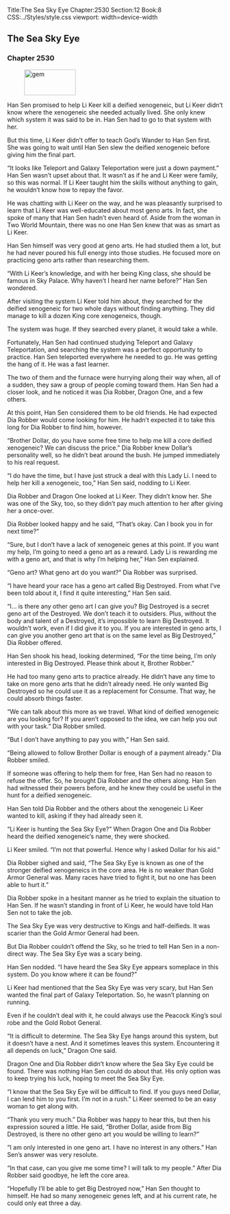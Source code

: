Title:The Sea Sky Eye 
Chapter:2530 
Section:12 
Book:8 
CSS:../Styles/style.css 
viewport: width=device-width
  
## The Sea Sky Eye
### Chapter 2530
  
<figure>
	<img src="../Images/gem.gif" alt="gem" id="gem" width="120" height="60" />
</figure>
  

  
Han Sen promised to help Li Keer kill a deified xenogeneic, but Li Keer didn’t know where the xenogeneic she needed actually lived. She only knew which system it was said to be in. Han Sen had to go to that system with her.

But this time, Li Keer didn’t offer to teach God’s Wander to Han Sen first. She was going to wait until Han Sen slew the deified xenogeneic before giving him the final part.

“It looks like Teleport and Galaxy Teleportation were just a down payment.” Han Sen wasn’t upset about that. It wasn’t as if he and Li Keer were family, so this was normal. If Li Keer taught him the skills without anything to gain, he wouldn’t know how to repay the favor.

He was chatting with Li Keer on the way, and he was pleasantly surprised to learn that Li Keer was well-educated about most geno arts. In fact, she spoke of many that Han Sen hadn’t even heard of. Aside from the woman in Two World Mountain, there was no one Han Sen knew that was as smart as Li Keer.

Han Sen himself was very good at geno arts. He had studied them a lot, but he had never poured his full energy into those studies. He focused more on practicing geno arts rather than researching them.

“With Li Keer’s knowledge, and with her being King class, she should be famous in Sky Palace. Why haven’t I heard her name before?” Han Sen wondered.

After visiting the system Li Keer told him about, they searched for the deified xenogeneic for two whole days without finding anything. They did manage to kill a dozen King core xenogeneics, though.

The system was huge. If they searched every planet, it would take a while.

Fortunately, Han Sen had continued studying Teleport and Galaxy Teleportation, and searching the system was a perfect opportunity to practice. Han Sen teleported everywhere he needed to go. He was getting the hang of it. He was a fast learner.

The two of them and the furnace were hurrying along their way when, all of a sudden, they saw a group of people coming toward them. Han Sen had a closer look, and he noticed it was Dia Robber, Dragon One, and a few others.

At this point, Han Sen considered them to be old friends. He had expected Dia Robber would come looking for him. He hadn’t expected it to take this long for Dia Robber to find him, however.

“Brother Dollar, do you have some free time to help me kill a core deified xenogeneic? We can discuss the price.” Dia Robber knew Dollar’s personality well, so he didn’t beat around the bush. He jumped immediately to his real request.

“I do have the time, but I have just struck a deal with this Lady Li. I need to help her kill a xenogeneic, too,” Han Sen said, nodding to Li Keer.

Dia Robber and Dragon One looked at Li Keer. They didn’t know her. She was one of the Sky, too, so they didn’t pay much attention to her after giving her a once-over.

Dia Robber looked happy and he said, “That’s okay. Can I book you in for next time?”

“Sure, but I don’t have a lack of xenogeneic genes at this point. If you want my help, I’m going to need a geno art as a reward. Lady Li is rewarding me with a geno art, and that is why I’m helping her,” Han Sen explained.

“Geno art? What geno art do you want?” Dia Robber was surprised.

“I have heard your race has a geno art called Big Destroyed. From what I’ve been told about it, I find it quite interesting,” Han Sen said.

“I… is there any other geno art I can give you? Big Destroyed is a secret geno art of the Destroyed. We don’t teach it to outsiders. Plus, without the body and talent of a Destroyed, it’s impossible to learn Big Destroyed. It wouldn’t work, even if I did give it to you. If you are interested in geno arts, I can give you another geno art that is on the same level as Big Destroyed,” Dia Robber offered.

Han Sen shook his head, looking determined, “For the time being, I’m only interested in Big Destroyed. Please think about it, Brother Robber.”

He had too many geno arts to practice already. He didn’t have any time to take on more geno arts that he didn’t already need. He only wanted Big Destroyed so he could use it as a replacement for Consume. That way, he could absorb things faster.

“We can talk about this more as we travel. What kind of deified xenogeneic are you looking for? If you aren’t opposed to the idea, we can help you out with your task.” Dia Robber smiled.

“But I don’t have anything to pay you with,” Han Sen said.

“Being allowed to follow Brother Dollar is enough of a payment already.” Dia Robber smiled.

If someone was offering to help them for free, Han Sen had no reason to refuse the offer. So, he brought Dia Robber and the others along. Han Sen had witnessed their powers before, and he knew they could be useful in the hunt for a deified xenogeneic.

Han Sen told Dia Robber and the others about the xenogeneic Li Keer wanted to kill, asking if they had already seen it.

“Li Keer is hunting the Sea Sky Eye?” When Dragon One and Dia Robber heard the deified xenogeneic’s name, they were shocked.

Li Keer smiled. “I’m not that powerful. Hence why I asked Dollar for his aid.”

Dia Robber sighed and said, “The Sea Sky Eye is known as one of the stronger deified xenogeneics in the core area. He is no weaker than Gold Armor General was. Many races have tried to fight it, but no one has been able to hurt it.”

Dia Robber spoke in a hesitant manner as he tried to explain the situation to Han Sen. If he wasn’t standing in front of Li Keer, he would have told Han Sen not to take the job.

The Sea Sky Eye was very destructive to Kings and half-deifieds. It was scarier than the Gold Armor General had been.

But Dia Robber couldn’t offend the Sky, so he tried to tell Han Sen in a non-direct way. The Sea Sky Eye was a scary being.

Han Sen nodded. “I have heard the Sea Sky Eye appears someplace in this system. Do you know where it can be found?”

Li Keer had mentioned that the Sea Sky Eye was very scary, but Han Sen wanted the final part of Galaxy Teleportation. So, he wasn’t planning on running.

Even if he couldn’t deal with it, he could always use the Peacock King’s soul robe and the Gold Robot General.

“It is difficult to determine. The Sea Sky Eye hangs around this system, but it doesn’t have a nest. And it sometimes leaves this system. Encountering it all depends on luck,” Dragon One said.

Dragon One and Dia Robber didn’t know where the Sea Sky Eye could be found. There was nothing Han Sen could do about that. His only option was to keep trying his luck, hoping to meet the Sea Sky Eye.

“I know that the Sea Sky Eye will be difficult to find. If you guys need Dollar, I can lend him to you first. I’m not in a rush.” Li Keer seemed to be an easy woman to get along with.

“Thank you very much.” Dia Robber was happy to hear this, but then his expression soured a little. He said, “Brother Dollar, aside from Big Destroyed, is there no other geno art you would be willing to learn?”

“I am only interested in one geno art. I have no interest in any others.” Han Sen’s answer was very resolute.

“In that case, can you give me some time? I will talk to my people.” After Dia Robber said goodbye, he left the core area.

“Hopefully I’ll be able to get Big Destroyed now,” Han Sen thought to himself. He had so many xenogeneic genes left, and at his current rate, he could only eat three a day.